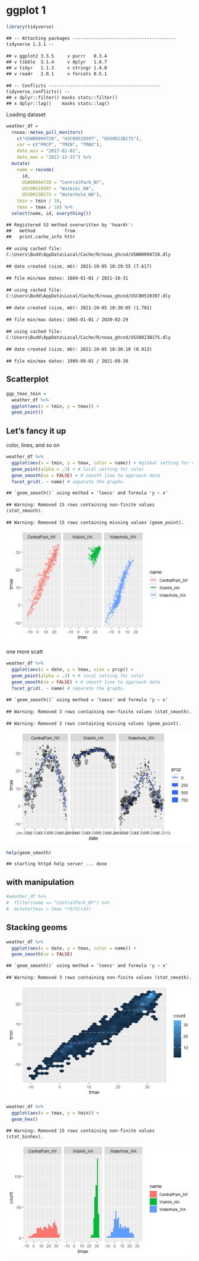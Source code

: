 ggplot 1
================

``` r
library(tidyverse)
```

    ## -- Attaching packages --------------------------------------- tidyverse 1.3.1 --

    ## v ggplot2 3.3.5     v purrr   0.3.4
    ## v tibble  3.1.4     v dplyr   1.0.7
    ## v tidyr   1.1.3     v stringr 1.4.0
    ## v readr   2.0.1     v forcats 0.5.1

    ## -- Conflicts ------------------------------------------ tidyverse_conflicts() --
    ## x dplyr::filter() masks stats::filter()
    ## x dplyr::lag()    masks stats::lag()

Loading dataset

``` r
weather_df = 
  rnoaa::meteo_pull_monitors(
    c("USW00094728", "USC00519397", "USS0023B17S"),
    var = c("PRCP", "TMIN", "TMAX"), 
    date_min = "2017-01-01",
    date_max = "2017-12-31") %>%
  mutate(
    name = recode(
      id, 
      USW00094728 = "CentralPark_NY", 
      USC00519397 = "Waikiki_HA",
      USS0023B17S = "Waterhole_WA"),
    tmin = tmin / 10,
    tmax = tmax / 10) %>%
  select(name, id, everything())
```

    ## Registered S3 method overwritten by 'hoardr':
    ##   method           from
    ##   print.cache_info httr

    ## using cached file: C:\Users\Budd\AppData\Local/Cache/R/noaa_ghcnd/USW00094728.dly

    ## date created (size, mb): 2021-10-05 10:29:55 (7.617)

    ## file min/max dates: 1869-01-01 / 2021-10-31

    ## using cached file: C:\Users\Budd\AppData\Local/Cache/R/noaa_ghcnd/USC00519397.dly

    ## date created (size, mb): 2021-10-05 10:30:05 (1.701)

    ## file min/max dates: 1965-01-01 / 2020-02-29

    ## using cached file: C:\Users\Budd\AppData\Local/Cache/R/noaa_ghcnd/USS0023B17S.dly

    ## date created (size, mb): 2021-10-05 10:30:10 (0.913)

    ## file min/max dates: 1999-09-01 / 2021-09-30

## Scatterplot

``` r
ggp_tmax_tmin =
  weather_df %>%
  ggplot(aes(x = tmin, y = tmax)) +
  geom_point()
```

## Let’s fancy it up

color, lines, and so on

``` r
weather_df %>%
  ggplot(aes(x = tmin, y = tmax, color = name)) + #global setting for color
  geom_point(alpha = .3) + # local setting for color
  geom_smooth(se = FALSE) + # smooth line to approach data
  facet_grid(. ~ name) # separate the graphs.
```

    ## `geom_smooth()` using method = 'loess' and formula 'y ~ x'

    ## Warning: Removed 15 rows containing non-finite values (stat_smooth).

    ## Warning: Removed 15 rows containing missing values (geom_point).

![](viz-eda_files/figure-gfm/unnamed-chunk-4-1.png)<!-- -->

one more scatt

``` r
weather_df %>%
  ggplot(aes(x = date, y = tmax, size = prcp)) +
  geom_point(alpha = .3) + # local setting for color
  geom_smooth(se = FALSE) + # smooth line to approach data
  facet_grid(. ~ name) # separate the graphs.  
```

    ## `geom_smooth()` using method = 'loess' and formula 'y ~ x'

    ## Warning: Removed 3 rows containing non-finite values (stat_smooth).

    ## Warning: Removed 3 rows containing missing values (geom_point).

![](viz-eda_files/figure-gfm/unnamed-chunk-5-1.png)<!-- -->

``` r
help(geom_smooth)
```

    ## starting httpd help server ... done

## with manipulation

``` r
#weather_df %>%
#  filter(name == "CentralPark_NY") %>%
#  mutate(tmax = tmax *(9/5)+32)
```

## Stacking geoms

``` r
weather_df %>%
  ggplot(aes(x = date, y = tmax, color = name)) +
  geom_smooth(se = FALSE) 
```

    ## `geom_smooth()` using method = 'loess' and formula 'y ~ x'

    ## Warning: Removed 3 rows containing non-finite values (stat_smooth).

![](viz-eda_files/figure-gfm/unnamed-chunk-8-1.png)<!-- -->

``` r
weather_df %>%
  ggplot(aes(x = tmax, y = tmin)) +
  geom_hex()
```

    ## Warning: Removed 15 rows containing non-finite values (stat_binhex).

![](viz-eda_files/figure-gfm/unnamed-chunk-9-1.png)<!-- -->
